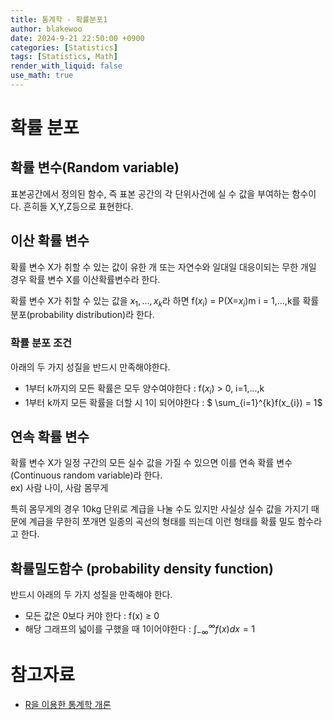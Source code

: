```yaml
---
title: 통계학 - 확률분포1
author: blakewoo
date: 2024-9-21 22:50:00 +0900
categories: [Statistics]
tags: [Statistics, Math]
render_with_liquid: false
use_math: true
---
```


# 확률 분포
## 확률 변수(Random variable)
표본공간에서 정의된 함수, 즉 표본 공간의 각 단위사건에 실 수 값을 부여하는 함수이다.
흔히들 X,Y,Z등으로 표현한다.

## 이산 확률 변수
확률 변수 X가 취할 수 있는 값이 유한 개 또는 자연수와 일대일 대응이되는 무한 개일 경우
확률 변수 X를 이산확률변수라 한다.

확률 변수 X가 취할 수 있는 값을 $x_{1},...,x_{k}$라 하면
f($x_{i}$) = P(X=$x_{i}$)m i = 1,...,k를 확률 분포(probability distribution)라 한다.

### 확률 분포 조건
아래의 두 가지 성질을 반드시 만족해야한다.

- 1부터 k까지의 모든 확률은 모두 양수여야한다 : f($x_{i}$) > 0, i=1,...,k
- 1부터 k까지 모든 확률을 더할 시 1이 되어야한다 : $ \sum_{i=1}^{k}f(x_{i}) = 1$

## 연속 확률 변수
확률 변수 X가 일정 구간의 모든 실수 값을 가질 수 있으면 이를 연속 확률 변수(Continuous random variable)라 한다.   
ex) 사람 나이, 사람 몸무게

특히 몸무게의 경우 10kg 단위로 계급을 나눌 수도 있지만 사실상 실수 값을 가지기 때문에 계급을 무한히 쪼개면
일종의 곡선의 형태를 띄는데 이런 형태를 확률 밀도 함수라고 한다.

## 확률밀도함수 (probability density function)
반드시 아래의 두 가지 성질을 만족해야 한다.
- 모든 값은 0보다 커야 한다 : f(x) $\geq$ 0
- 해당 그래프의 넓이를 구했을 때 1이어야한다 : $\int_{-\infty }^{\infty} f(x)dx = 1$

# 참고자료
- [R을 이용한 통계학 개론](https://www.kmooc.kr/view/course/detail/5086?tm=20240914182522)


